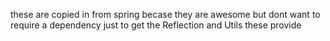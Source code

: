 
these are copied in from spring becase they are awesome 
but dont want to require a dependency just to get the 
Reflection and Utils these provide
